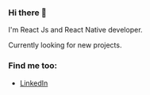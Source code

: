 ### Hi there 👋

I'm React Js and React Native developer.

Currently looking for new projects.

### Find me too:

- [LinkedIn](https://www.linkedin.com/in/javierleonardoperea/)

<!--
**javierlperea/javierlperea** is a ✨ _special_ ✨ repository because its `README.md` (this file) appears on your GitHub profile.
-->
